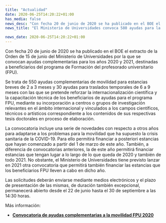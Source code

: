 ```yaml
---
title: "Actualidad"
date: 2020-06-25T14:20:22+01:00
has_media: false
news_desc: "Con fecha 20 de junio de 2020 se ha publicado en el BOE el extracto de la Orden de 15 de junio del Ministerio de Universidades por la que se convocan ayudas complementarias para los años 2020 y 2021, destinadas a beneficiarios del programa de Formación del profesorado universitario (FPU)."
news_title: "El Ministerio de Universidades convoca 580 ayudas para la movilidad predoctoral de beneficiarios FPU"

news_date: 2020-06-25T14:20:22+01:00
---
```

<p>Con fecha 20 de junio de 2020 se ha publicado en el BOE el extracto de la Orden de 15 de junio del Ministerio de Universidades por la que se convocan ayudas complementarias para los años 2020 y 2021, destinadas a beneficiarios del programa de Formación del profesorado universitario (FPU).</p>
<p>Se trata de 550 ayudas complementarias de movilidad para estancias breves de 2 a 3 meses y 30 ayudas para traslados temporales de 6 a 9 meses con las que se pretende reforzar la internacionalización científica y la capacitación técnica de los beneficiarios de ayudas para el programa FPU, mediante su incorporación a centros o grupos de investigación relevantes en el ámbito internacional y vinculados a los campos científicos, técnicos o artísticos correspondiente a los contenidos de sus respectivas tesis doctorales en proceso de elaboración.</p>
<p>La convocatoria incluye una serie de novedades con respecto a otros años para adaptarse a los problemas para la movilidad que ha supuesto la crisis sanitaria de la COVID-19. Para ello permitirá financiar a posteriori estancias que hayan comenzado a partir del 1 de marzo de este año. También, a diferencia de convocatorias anteriores, la de este año permitirá financiar estancias que tengan lugar a lo largo de lo que queda de 2020 y también de todo 2021. No obstante, el Ministerio de Universidades tiene previsto lanzar en 2021 otra convocatoria que permitirá también financiar las estancias que los beneficiarios FPU lleven a cabo en dicho año.</p>
<p>Las solicitudes deberán enviarse mediante medios electrónicos y el plazo de presentación de las mismas, de duración también excepcional, permanecerá abierto desde el 22 de junio hasta el 30 de septiembre a las 14:30 horas.</p>
<p>Más información:</p>
<ul>
<li><b><a title="Convocatoria de ayudas complementarias a la movilidad FPU 2020" href="https://www.ciencia.gob.es/portal/site/MICINN/menuitem.dbc68b34d11ccbd5d52ffeb801432ea0/?vgnextoid=7720c32b9691f610VgnVCM1000001d04140aRCRD&amp;vgnextchannel=810ca07ecbf47610VgnVCM1000001d04140aRCRD">Convocatoria de ayudas complementarias a la movilidad FPU 2020</a></b></li>
</ul>